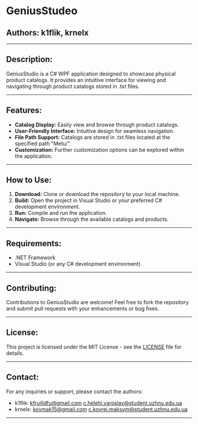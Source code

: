 # GeniusStudeo

## Authors: k1flik, krnelx

---

## Description:

GeniusStudio is a C# WPF application designed to showcase physical product catalogs. It provides an intuitive interface for viewing and navigating through product catalogs stored in .txt files.

---

## Features:

- **Catalog Display:** Easily view and browse through product catalogs.
- **User-Friendly Interface:** Intuitive design for seamless navigation.
- **File Path Support:** Catalogs are stored in .txt files located at the specified path "Metu/".
- **Customization:** Further customization options can be explored within the application.

---

## How to Use:

1. **Download:** Clone or download the repository to your local machine.
2. **Build:** Open the project in Visual Studio or your preferred C# development environment.
3. **Run:** Compile and run the application.
4. **Navigate:** Browse through the available catalogs and products.

---

## Requirements:

- .NET Framework
- Visual Studio (or any C# development environment)

---

## Contributing:

Contributions to GeniusStudio are welcome! Feel free to fork the repository and submit pull requests with your enhancements or bug fixes.

---

## License:

This project is licensed under the MIT License - see the [LICENSE](LICENSE) file for details.

---

## Contact:

For any inquiries or support, please contact the authors:

- k1flik: [kfruilldfu@gmail.com](mailto:kfruilldfu@gmail.com)
[c.heletii.yaroslav@student.uzhnu.edu.ua](mailto:c.heletii.yaroslav@student.uzhnu.edu.ua)
- krnelx: [kovmak15@gmail.com](mailto:kovmak15@gmail.com)
[c.kovrei.maksym@student.uzhnu.edu.ua](mailto:c.kovrei.maksym@student.uzhnu.edu.ua)


---
